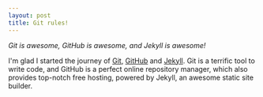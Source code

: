 ```yaml
---
layout: post
title: Git rules!
---
```


_Git is awesome, GitHub is awesome, and Jekyll is awesome!_

I'm glad I started the journey of [Git](git-scm.com), [GitHub](github.com) and [Jekyll](jekyllrb.com). Git is a terrific tool to write code, and GitHub is a perfect online repository manager, which also provides top-notch free hosting, powered by Jekyll, an awesome static site builder.


